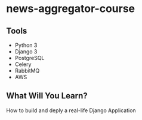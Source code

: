# news-aggregator-course

## Tools
 - Python 3
 - Django 3
 - PostgreSQL
 - Celery
 - RabbitMQ
 - AWS
 
 ## What Will You Learn?
 How to build and deply a real-life Django Application
